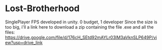 # Lost-Brotherhood
SinglePlayer FPS developed in unity. 0 budget, 1 developer
Since the size is too big, i'll a link here to download a zip containing the file .exe and all the files: https://drive.google.com/file/d/176cH_SEtd92mAYLr03lM3aVknSLP649P/view?usp=drive_link
